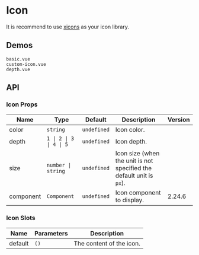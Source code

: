 # Icon

It is recommend to use [xicons](https://www.xicons.org) as your icon library.

## Demos

```demo
basic.vue
custom-icon.vue
depth.vue
```

## API

### Icon Props

| Name | Type | Default | Description | Version |
| --- | --- | --- | --- | --- |
| color | `string` | `undefined` | Icon color. |  |
| depth | `1 \| 2 \| 3 \| 4 \| 5` | `undefined` | Icon depth. |  |
| size | `number \| string` | `undefined` | Icon size (when the unit is not specified the default unit is `px`). |  |
| component | `Component` | `undefined` | Icon component to display. | 2.24.6 |

### Icon Slots

| Name    | Parameters | Description              |
| ------- | ---------- | ------------------------ |
| default | `()`       | The content of the icon. |

